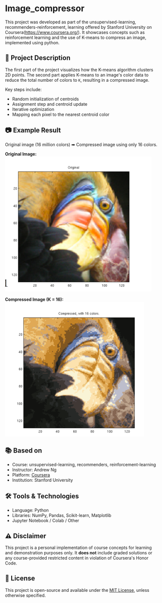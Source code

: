 # Image_compressor

This project was developed as part of the unsupervised-learning, recommenders-reinforcement, learning offered by Stanford University on Coursera(https://www.coursera.org/). It showcases concepts such as reinforcement learning and the use of K-means to compress an image, implemented using python.

## 🚀 Project Description

The first part of the project visualizes how the K-means algorithm clusters 2D points. The second part applies K-means to an image's color data to reduce the total number of colors to `K`, resulting in a compressed image.

Key steps include:
- Random initialization of centroids
- Assignment step and centroid update
- Iterative optimization
- Mapping each pixel to the nearest centroid color

## 📷 Example Result

Original image (16 million colors) ➡ Compressed image using only 16 colors.

**Original Image:**  
![Original](images/without.png)

**Compressed Image (K = 16):**  
![Compressed](images/with.png)

## 📚 Based on

- Course: unsupervised-learning, recommenders, reinforcement-learning
- Instructor: Andrew Ng 
- Platform: [Coursera](https://www.coursera.org/)  
- Institution:  Stanford University

## 🛠️ Tools & Technologies

- Language: Python
- Libraries: NumPy, Pandas, Scikit-learn, Matplotlib
- Jupyter Notebook / Colab / Other

## ⚠️ Disclaimer

This project is a personal implementation of course concepts for learning and demonstration purposes only. It **does not** include graded solutions or any course-provided restricted content in violation of Coursera's Honor Code.

## 📄 License

This project is open-source and available under the [MIT License](LICENSE), unless otherwise specified.

